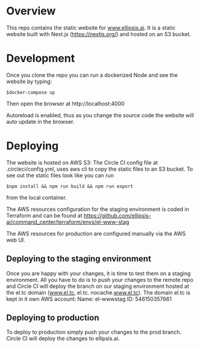 # Overview
This repo contains the static website for www.ellipsis.ai.
It is a static website built with Next.js (https://nextjs.org/) and hosted on an S3 bucket.


# Development
Once you clone the repo you can run a dockerized Node and see the website by typing:

```shell
$docker-compose up
```

Then open the browser at http://localhost:4000

Autoreload is enabled, thus as you change the source code the website will auto update in the browser.


# Deploying
The website is hosted on AWS S3: The Circle CI config file at .circleci/config.yml, uses aws cli to copy the static files to an S3 bucket. To see out the static files look like you can run 
```shell
$npm install && npm run build && npm run export
```
from the local container.

The AWS resources configuration for the staging environment is coded in Terraform and can be found at https://github.com/ellipsis-ai/command_center/terraform/envs/el-www-stag

The AWS resources for production are configured manually via the AWS web UI.

## Deploying to the staging environment
Once you are happy with your changes, it is time to test them on a staging environment. All you have to do is to push your changes to the remote repo and Circle CI will deploy the branch on our staging environment hosted at the el.tc domain (www.el.tc, el.tc. nocache.www.el.tc).
The domain el.tc is kept in it own AWS account:
Name: el-wwwstag 
ID: 546150357661 


## Deploying to production
To deploy to production simply push your changes to the prod branch. Circle CI will deploy the changes to ellipsis.ai.
